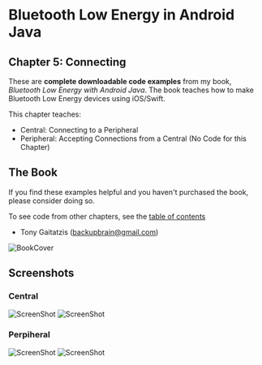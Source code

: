 # Bluetooth Low Energy in Android Java

## Chapter 5: Connecting


These are **complete downloadable code examples** from my book, _Bluetooth Low Energy with Android Java_.  The book teaches how to make Bluetooth Low Energy devices using iOS/Swift.  

This chapter teaches:
* Central: Connecting to a Peripheral
* Peripheral: Accepting Connections from a Central (No Code for this Chapter)

## The Book

If you find these examples helpful and you haven't purchased the book, please consider doing so.

To see code from other chapters, see the [table of contents](https://github.com/BluetoothLowEnergyInAndroidJava/Book)

- Tony Gaitatzis (<backupbrain@gmail.com>)

![BookCover](https://github.com/BluetoothLowEnergyInAndroidJava/Book/blob/master/Bluetooth%20Low%20Energy%20in%20Android%20Java%20Cover.png)


## Screenshots


### Central

![ScreenShot](Screenshots/Central%201.jpg)
![ScreenShot](Screenshots/Central%202.jpg)

### Perpiheral

![ScreenShot](Screenshots/Peripheral%201.png)
![ScreenShot](Screenshots/Peripheral%201.png)
